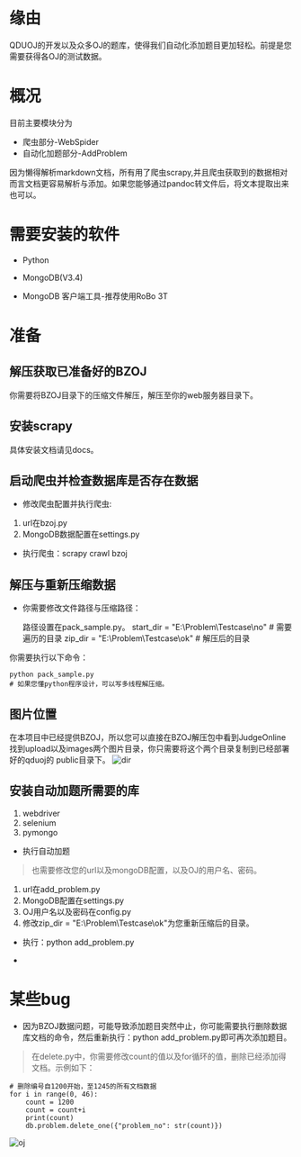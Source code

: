 ﻿# 缘由 

QDUOJ的开发以及众多OJ的题库，使得我们自动化添加题目更加轻松。前提是您需要获得各OJ的测试数据。

# 概况

目前主要模块分为

* 爬虫部分-WebSpider
* 自动化加题部分-AddProblem

因为懒得解析markdown文档，所有用了爬虫scrapy,并且爬虫获取到的数据相对而言文档更容易解析与添加。如果您能够通过pandoc转文件后，将文本提取出来也可以。

# 需要安装的软件

* Python

* MongoDB(V3.4)

* MongoDB 客户端工具-推荐使用RoBo 3T

# 准备
## 解压获取已准备好的BZOJ
你需要将BZOJ目录下的压缩文件解压，解压至你的web服务器目录下。


## 安装scrapy
具体安装文档请见docs。


## 启动爬虫并检查数据库是否存在数据
* 修改爬虫配置并执行爬虫:

1. url在bzoj.py
2. MongoDB数据配置在settings.py

* 执行爬虫：scrapy crawl bzoj

## 解压与重新压缩数据

* 你需要修改文件路径与压缩路径：

	路径设置在pack_sample.py。
	start_dir = "E:\\Problem\\Testcase\\no"    # 需要遍历的目录
	zip_dir = "E:\\Problem\\Testcase\\ok"      # 解压后的目录


你需要执行以下命令：
	
	python pack_sample.py 
	# 如果您懂python程序设计，可以写多线程解压缩。

## 图片位置
在本项目中已经提供BZOJ，所以您可以直接在BZOJ解压包中看到JudgeOnline找到upload以及images两个图片目录，你只需要将这个两个目录复制到已经部署好的qduoj的 public目录下。
![dir][2]

## 安装自动加题所需要的库
1. webdriver
2. selenium
3. pymongo

* 执行自动加题
> 也需要修改您的url以及mongoDB配置，以及OJ的用户名、密码。

1. url在add_problem.py
2. MongoDB配置在settings.py
3. OJ用户名以及密码在config.py
4. 修改zip_dir = "E:\\Problem\\Testcase\\ok"为您重新压缩后的目录。

* 执行：python add_problem.py

* 

# 某些bug
* 因为BZOJ数据问题，可能导致添加题目突然中止，你可能需要执行删除数据库文档的命令，然后重新执行：python add_problem.py即可再次添加题目。
> 在delete.py中，你需要修改count的值以及for循环的值，删除已经添加得文档。示例如下：

    # 删除编号自1200开始，至1245的所有文档数据
    for i in range(0, 46):
        count = 1200
        count = count+i
        print(count)
        db.problem.delete_one({"problem_no": str(count)})


![oj][1]

  [1]: https://s1.ax2x.com/2018/06/02/71uIJ.png
  [2]: https://finen-1251602255.cos.ap-shanghai.myqcloud.com/images/github/autoaddproblem/dir.png